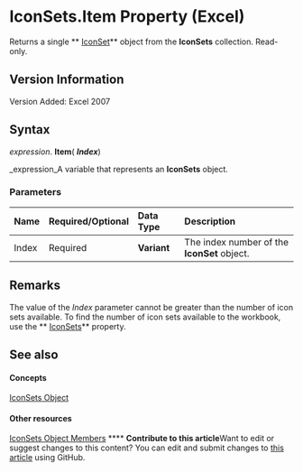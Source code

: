 
# IconSets.Item Property (Excel)

Returns a single  ** [IconSet](d6b407cf-424e-529a-ee83-0b0b09598b53.md)** object from the **IconSets** collection. Read-only.


## Version Information

Version Added: Excel 2007 


## Syntax

 _expression_. **Item**( **_Index_**)

 _expression_A variable that represents an  **IconSets** object.


### Parameters



|**Name**|**Required/Optional**|**Data Type**|**Description**|
|:-----|:-----|:-----|:-----|
|Index|Required| **Variant**|The index number of the  **IconSet** object.|

## Remarks

The value of the  _Index_ parameter cannot be greater than the number of icon sets available. To find the number of icon sets available to the workbook, use the ** [IconSets](c837d2a8-d21d-7432-a409-f49426368556.md)** property.


## See also


#### Concepts


 [IconSets Object](2197741e-8139-0098-d194-610fa28fa6c8.md)
#### Other resources


 [IconSets Object Members](c752bd83-a4a8-a5b3-497e-4d320e433d4a.md)
****   **Contribute to this article**Want to edit or suggest changes to this content? You can edit and submit changes to  [this article](https://github.com/jhershey00/VBA_Excel_Test/OpenXMLCon/articles/79c0d577-f988-31c1-7a29-95f5d924cbc4.md) using GitHub.

